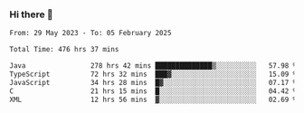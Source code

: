 ### Hi there 👋

<!--START_SECTION:waka-->

```txt
From: 29 May 2023 - To: 05 February 2025

Total Time: 476 hrs 37 mins

Java                278 hrs 42 mins ██████████████▒░░░░░░░░░░   57.98 %
TypeScript          72 hrs 32 mins  ███▓░░░░░░░░░░░░░░░░░░░░░   15.09 %
JavaScript          34 hrs 28 mins  █▓░░░░░░░░░░░░░░░░░░░░░░░   07.17 %
C                   21 hrs 15 mins  █░░░░░░░░░░░░░░░░░░░░░░░░   04.42 %
XML                 12 hrs 56 mins  ▓░░░░░░░░░░░░░░░░░░░░░░░░   02.69 %
```

<!--END_SECTION:waka-->
<!--
**the-beef-calculator/the-beef-calculator** is a ✨ _special_ ✨ repository because its `README.md` (this file) appears on your GitHub profile.

Here are some ideas to get you started:

- 🔭 I’m currently working on ...
- 🌱 I’m currently learning ...
- 👯 I’m looking to collaborate on ...
- 🤔 I’m looking for help with ...
- 💬 Ask me about ...
- 📫 How to reach me: ...
- 😄 Pronouns: ...
- ⚡ Fun fact: ...
-->
